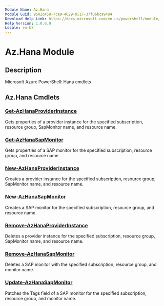 ```yaml
---
Module Name: Az.Hana
Module Guid: 9502c458-7ce9-4629-9517-37f06bca9484
Download Help Link: https://docs.microsoft.com/en-us/powershell/module/az.hana
Help Version: 1.0.0.0
Locale: en-US
---
```


# Az.Hana Module
## Description
Microsoft Azure PowerShell: Hana cmdlets

## Az.Hana Cmdlets
### [Get-AzHanaProviderInstance](Get-AzHanaProviderInstance.md)
Gets properties of a provider instance for the specified subscription, resource group, SapMonitor name, and resource name.

### [Get-AzHanaSapMonitor](Get-AzHanaSapMonitor.md)
Gets properties of a SAP monitor for the specified subscription, resource group, and resource name.

### [New-AzHanaProviderInstance](New-AzHanaProviderInstance.md)
Creates a provider instance for the specified subscription, resource group, SapMonitor name, and resource name.

### [New-AzHanaSapMonitor](New-AzHanaSapMonitor.md)
Creates a SAP monitor for the specified subscription, resource group, and resource name.

### [Remove-AzHanaProviderInstance](Remove-AzHanaProviderInstance.md)
Deletes a provider instance for the specified subscription, resource group, SapMonitor name, and resource name.

### [Remove-AzHanaSapMonitor](Remove-AzHanaSapMonitor.md)
Deletes a SAP monitor with the specified subscription, resource group, and monitor name.

### [Update-AzHanaSapMonitor](Update-AzHanaSapMonitor.md)
Patches the Tags field of a SAP monitor for the specified subscription, resource group, and monitor name.

